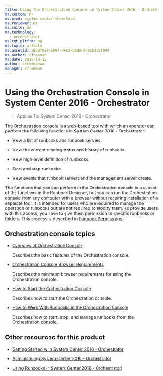 ```yaml
---
title: Using the Orchestration Console in System Center 2016 - Orchestrator
ms.custom: na
ms.prod: system-center-threshold
ms.reviewer: na
ms.suite: na
ms.technology:
  - orchestrator
ms.tgt_pltfrm: na
ms.topic: article
ms.assetid: a850f6e2-a89f-4682-b2d8-548cb165f044
ms.author: cfreeman
ms.date: 2016-10-12
author: cfreemanwa
manager: cfreeman
---
```

# Using the Orchestration Console in System Center 2016 - Orchestrator

> Applies To: System Center 2016 - Orchestrator

The Orchestration console is a web\-based tool with which an operator can perform the following functions in System Center 2016 - Orchestrator:  

-   View a list of runbooks and runbook servers.  

-   View the current running status and history of runbooks.  

-   View high\-level definition of runbooks.  

-   Start and stop runbooks.  

-   View events that runbook servers and the management server create.  

The functions that you can perform in the Orchestration console is a subset of the functions in  the Runbook Designer, but you can run the Orchestration console from any computer with a browser without requiring installation of a separate tool. It is intended for users who are required to manage the operation of runbooks but are not required to modify them. To provide users with this access, you have to give them permission to specific runbooks or folders. This process is described in [Runbook Permissions](../get-started/runbook-permissions.md).  

## Orchestration console topics  

-   [Overview of Orchestration Console](../get-started/overview-of-orchestration-console.md)  

    Describes the basic features of the Orchestration console.  

-   [Orchestration Console Browser Requirements](../get-started/orchestration-console-browser-requirements.md)  

    Describes the minimum browser requirements for using the Orchestration console.  

-   [How to Start the Orchestration Console](../manage/how-to-start-the-orchestration-console.md)  

    Describes how to start the Orchestration console.  

-   [How to Work With Runbooks in the Orchestration Console](../manage/how-to-work-with-runbooks-in-the-orchestration-console.md)  

    Describes how to start, stop, and manage runbooks from the Orchestration console.  

## Other resources for this product  

-   [Getting Started with System Center 2016 - Orchestrator](../get-started/getting-started-with-system-center-2016---orchestrator.md)  

-   [Administering System Center 2016 - Orchestrator](../manage/administering-system-center-2016---orchestrator.md)  

-   [Using Runbooks in System Center 2016 - Orchestrator](../get-started/using-runbooks-in-system-center-2016---orchestrator.md))  
